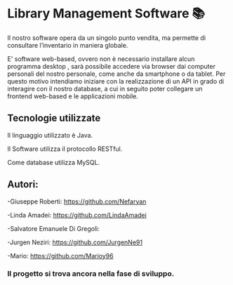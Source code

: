 # Library Management Software 📚

Il nostro software opera da un singolo punto vendita, ma permette di consultare l’inventario in maniera globale.

E' software web-based, ovvero non è necessario installare alcun programma desktop , sarà possibile accedere via browser dai computer personali del nostro personale, come anche da smartphone o da tablet.
Per questo motivo intendiamo iniziare con la realizzazione di un API in grado di interagire con il nostro database, a cui in seguito poter collegare un frontend web-based e le applicazioni mobile.

## Tecnologie utilizzate 

Il linguaggio utilizzato è Java.

Il Software utilizza il protocollo RESTful. 

 Come database utilizza MySQL.


## Autori: 

-Giuseppe Roberti: https://github.com/Nefaryan

-Linda Amadei: https://github.com/LindaAmadei

-Salvatore Emanuele Di Gregoli: 

-Jurgen Neziri: https://github.com/JurgenNe91

-Mario: https://github.com/Marioy96

### Il progetto si trova ancora nella fase di sviluppo.
